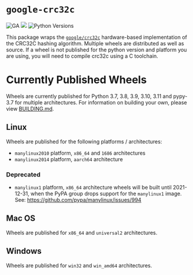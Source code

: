# `google-crc32c`
![GA](https://img.shields.io/badge/support-GA-gold.svg) [<img src="https://img.shields.io/pypi/v/google-crc32c.svg">](https://pypi.org/project/google-crc32c) ![Python Versions](https://img.shields.io/pypi/pyversions/google-crc32c)

This package wraps the [`google/crc32c`](https://github.com/google/crc32c)
hardware-based implementation of the CRC32C hashing algorithm. Multiple wheels
are distributed as well as source. If a wheel is not published for the python
version and platform you are using, you will need to compile crc32c using a
C toolchain.

# Currently Published Wheels

Wheels are currently published for Python 3.7, 3.8, 3.9, 3.10, 3.11 and
pypy-3.7 for multiple architectures. For information on building your own,
please view [BUILDING.md](BUILDING.md).


## Linux

Wheels are published for the following platforms / architectures:

- `manylinux2010` platform, `x86_64` and `1686` architectures
- `manylinux2014` platform, `aarch64` architecture

### Deprecated

- `manylinux1` platform, `x86_64` architecture wheels will be built until
  2021-12-31, when the PyPA group drops support for the `manylinux1` image.
  See: https://github.com/pypa/manylinux/issues/994 


## Mac OS

Wheels are published for `x86_64` and `universal2` architectures.


## Windows

Wheels are published for `win32` and `win_amd64` architectures.

